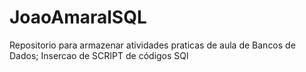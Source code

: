 # JoaoAmaralSQL
Repositorio para armazenar atividades praticas de aula de Bancos de Dados;
Insercao de SCRIPT de códigos SQl
